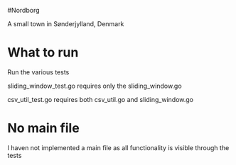 #Nordborg

A small town in Sønderjylland, Denmark


# What to run
Run the various tests

sliding_window_test.go requires only the sliding_window.go

csv_util_test.go requires both csv_util.go and sliding_window.go

# No main file
I haven not implemented a main file as all functionality is visible through the tests
